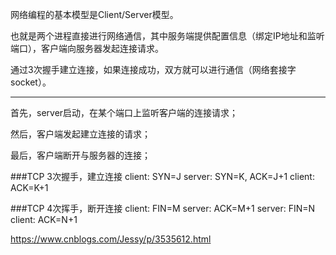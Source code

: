 网络编程的基本模型是Client/Server模型。

也就是两个进程直接进行网络通信，其中服务端提供配置信息（绑定IP地址和监听端口），客户端向服务器发起连接请求。

通过3次握手建立连接，如果连接成功，双方就可以进行通信（网络套接字socket）。

--------
首先，server启动，在某个端口上监听客户端的连接请求；

然后，客户端发起建立连接的请求；

最后，客户端断开与服务器的连接；

###TCP 3次握手，建立连接
	client:	SYN=J
	server:	SYN=K, ACK=J+1
	client:	ACK=K+1
	
###TCP 4次挥手，断开连接
	client:	FIN=M
	server:	ACK=M+1
	server:	FIN=N
	client:	ACK=N+1
	
	
https://www.cnblogs.com/Jessy/p/3535612.html
	